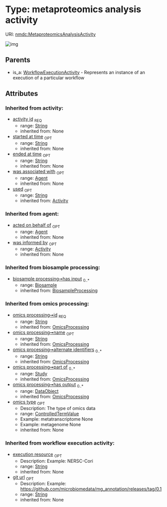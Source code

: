 
# Type: metaproteomics analysis activity




URI: [nmdc:MetaproteomicsAnalysisActivity](https://microbiomedata/meta/MetaproteomicsAnalysisActivity)


![img](http://yuml.me/diagram/nofunky;dir:TB/class/[Agent]<was%20associated%20with(i)%200..1-++[MetaproteomicsAnalysisActivity&#124;execution_resource(i):string%20%3F;git_url(i):string%20%3F;has_input(i):string%20*;has_output(i):string%20*;activity_id(i):string;started_at_time(i):string%20%3F;ended_at_time(i):string%20%3F;used(i):string%20%3F],%20[Activity]<was%20informed%20by(i)%200..1-%20[MetaproteomicsAnalysisActivity],%20[WorkflowExecutionActivity]^-[MetaproteomicsAnalysisActivity])

## Parents

 *  is_a: [WorkflowExecutionActivity](WorkflowExecutionActivity.md) - Represents an instance of an execution of a particular workflow

## Attributes


### Inherited from activity:

 * [activity id](activity_id.md)  <sub>REQ</sub>
    * range: [String](types/String.md)
    * inherited from: None
 * [started at time](started_at_time.md)  <sub>OPT</sub>
    * range: [String](types/String.md)
    * inherited from: None
 * [ended at time](ended_at_time.md)  <sub>OPT</sub>
    * range: [String](types/String.md)
    * inherited from: None
 * [was associated with](was_associated_with.md)  <sub>OPT</sub>
    * range: [Agent](Agent.md)
    * inherited from: None
 * [used](used.md)  <sub>OPT</sub>
    * range: [String](types/String.md)
    * inherited from: [Activity](Activity.md)

### Inherited from agent:

 * [acted on behalf of](acted_on_behalf_of.md)  <sub>OPT</sub>
    * range: [Agent](Agent.md)
    * inherited from: None
 * [was informed by](was_informed_by.md)  <sub>OPT</sub>
    * range: [Activity](Activity.md)
    * inherited from: None

### Inherited from biosample processing:

 * [biosample processing➞has input](biosample_processing_has_input.md)  <sub>0..*</sub>
    * range: [Biosample](Biosample.md)
    * inherited from: [BiosampleProcessing](BiosampleProcessing.md)

### Inherited from omics processing:

 * [omics processing➞id](omics_processing_id.md)  <sub>REQ</sub>
    * range: [String](types/String.md)
    * inherited from: [OmicsProcessing](OmicsProcessing.md)
 * [omics processing➞name](omics_processing_name.md)  <sub>OPT</sub>
    * range: [String](types/String.md)
    * inherited from: [OmicsProcessing](OmicsProcessing.md)
 * [omics processing➞alternate identifiers](omics_processing_alternate_identifiers.md)  <sub>0..*</sub>
    * range: [String](types/String.md)
    * inherited from: [OmicsProcessing](OmicsProcessing.md)
 * [omics processing➞part of](omics_processing_part_of.md)  <sub>0..*</sub>
    * range: [Study](Study.md)
    * inherited from: [OmicsProcessing](OmicsProcessing.md)
 * [omics processing➞has output](omics_processing_has_output.md)  <sub>0..*</sub>
    * range: [DataObject](DataObject.md)
    * inherited from: [OmicsProcessing](OmicsProcessing.md)
 * [omics type](omics_type.md)  <sub>OPT</sub>
    * Description: The type of omics data
    * range: [ControlledTermValue](ControlledTermValue.md)
    * Example: metatranscriptome None
    * Example: metagenome None
    * inherited from: None

### Inherited from workflow execution activity:

 * [execution resource](execution_resource.md)  <sub>OPT</sub>
    * Description: Example: NERSC-Cori
    * range: [String](types/String.md)
    * inherited from: None
 * [git url](git_url.md)  <sub>OPT</sub>
    * Description: Example: https://github.com/microbiomedata/mg_annotation/releases/tag/0.1
    * range: [String](types/String.md)
    * inherited from: None
